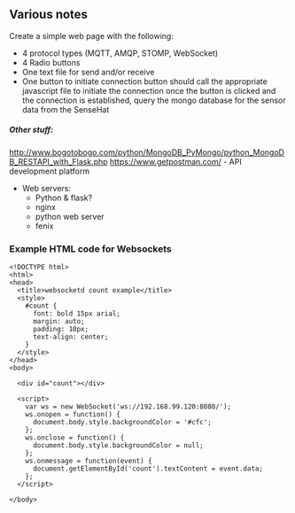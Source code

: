 ## Various notes

Create a simple web page with the following:
  * 4 protocol types (MQTT, AMQP, STOMP, WebSocket)
  * 4 Radio buttons
  * One text file for send and/or receive
  * One button to initiate connection
    button should call the appropriate javascript file to initiate the connection
    once the button is clicked and the connection is established, query the mongo
    database for the sensor data from the SenseHat

##### Other stuff:
http://www.bogotobogo.com/python/MongoDB_PyMongo/python_MongoDB_RESTAPI_with_Flask.php
https://www.getpostman.com/ - API development platform

* Web servers:
  * Python & flask?
  * nginx
  * python web server
  * fenix

### Example HTML code for Websockets
    <!DOCTYPE html>
    <html>
    <head>
      <title>websocketd count example</title>
      <style>
        #count {
          font: bold 15px arial;
          margin: auto;
          padding: 10px;
          text-align: center;
        }
      </style>
    </head>
    <body>

      <div id="count"></div>

      <script>
        var ws = new WebSocket('ws://192.168.99.120:8080/');
        ws.onopen = function() {
          document.body.style.backgroundColor = '#cfc';
        };
        ws.onclose = function() {
          document.body.style.backgroundColor = null;
        };
        ws.onmessage = function(event) {
          document.getElementById('count').textContent = event.data;
        };
      </script>

    </body>
  </html>
